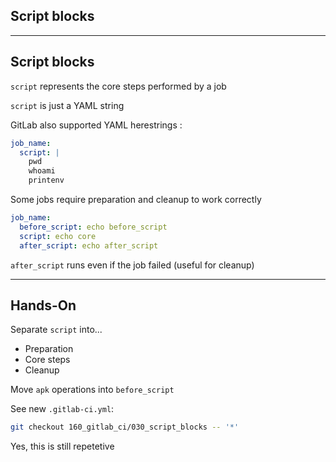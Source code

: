 <!-- .slide: id="gitlab_script_blocks" class="vertical-center" -->

<i class="fa-duotone fa-file-code fa-8x fa-duotone-colors" style="float: right; color: grey;"></i>

## Script blocks

---

## Script blocks

`script` represents the core steps performed by a job

`script` is just a YAML string

GitLab also supported YAML herestrings [](https://yaml-multiline.info/):

```yaml
job_name:
  script: |
    pwd
    whoami
    printenv
```

Some jobs require preparation and cleanup to work correctly

```yaml
job_name:
  before_script: echo before_script
  script: echo core
  after_script: echo after_script
```

`after_script` runs even if the job failed (useful for cleanup)

---

## Hands-On [<i class="fa fa-comment-code"></i>](https://github.com/nicholasdille/container-slides/tree/160_gitlab_ci/030_script_blocks "030_script_blocks")

Separate `script` into...

- Preparation
- Core steps
- Cleanup

Move `apk` operations into `before_script`

See new `.gitlab-ci.yml`:

```bash
git checkout 160_gitlab_ci/030_script_blocks -- '*'
```

Yes, this is still repetetive <i class="fa-duotone fa-face-smile-tongue fa-duotone-colors"></i>
